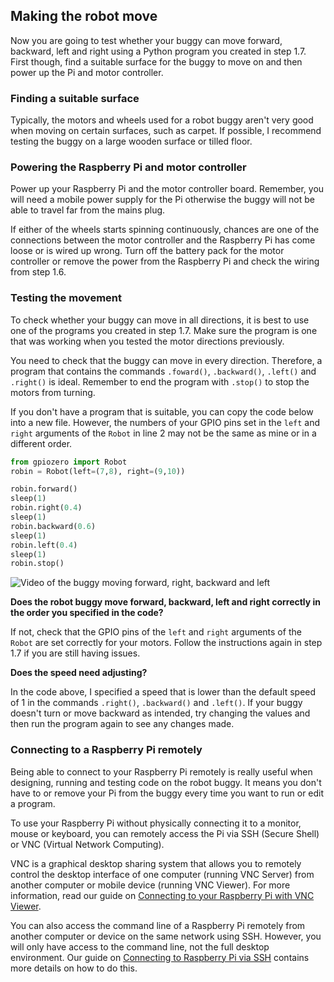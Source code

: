 [comment]: # (
Is this step open? Y/N
If so, short description of this step:
Related links:
Related files:
)

## Making the robot move

Now you are going to test whether your buggy can move forward, backward, left and right using a Python program you created in step 1.7. First though, find a suitable surface for the buggy to move on and then power up the Pi and motor controller.

### Finding a suitable surface

Typically, the motors and wheels used for a robot buggy aren't very good when moving on certain surfaces, such as carpet. If possible, I recommend testing the buggy on a large wooden surface or tilled floor. 

### Powering the Raspberry Pi and motor controller

Power up your Raspberry Pi and the motor controller board. Remember, you will need a mobile power supply for the Pi otherwise the buggy will not be able to travel far from the mains plug.

If either of the wheels starts spinning continuously, chances are one of the connections between the motor controller and the Raspberry Pi has come loose or is wired up wrong. Turn off the battery pack for the motor controller or remove the power from the Raspberry Pi and check the wiring from step 1.6.

### Testing the movement

To check whether your buggy can move in all directions, it is best to use one of the programs you created in step 1.7. Make sure the program is one that was working when you tested the motor directions previously. 

You need to check that the buggy can move in every direction. Therefore, a program that contains the commands `.foward()`, `.backward()`, `.left()` and `.right()` is ideal. Remember to end the program with `.stop()` to stop the motors from turning.

If you don't have a program that is suitable, you can copy the code below into a new file. However, the numbers of your GPIO pins set in the `left` and `right` arguments of the `Robot` in line 2 may not be the same as mine or in a different order.

~~~ python
from gpiozero import Robot
robin = Robot(left=(7,8), right=(9,10))

robin.forward()
sleep(1)
robin.right(0.4)
sleep(1)
robin.backward(0.6)
sleep(1)
robin.left(0.4)
sleep(1)
robin.stop()
~~~

![Video of the buggy moving forward, right, backward and left](images/1_10-buggy-moving-all-four-directions)

**Does the robot buggy move forward, backward, left and right correctly in the order you specified in the code?**

If not, check that the GPIO pins of the `left` and `right` arguments of the `Robot` are set correctly for your motors. Follow the instructions again in step 1.7 if you are still having issues.

**Does the speed need adjusting?**

In the code above, I specified a speed that is lower than the default speed of 1 in the commands `.right()`, `.backward()` and `.left()`. If your buggy doesn't turn or move backward as intended, try changing the values and then run the program again to see any changes made.

### Connecting to a Raspberry Pi remotely

Being able to connect to your Raspberry Pi remotely is really useful when designing, running and testing code on the robot buggy. It means you don't have to or remove your Pi from the buggy every time you want to run or edit a program.

To use your Raspberry Pi without physically connecting it to a monitor, mouse or keyboard, you can remotely access the Pi via SSH (Secure Shell) or VNC (Virtual Network Computing). 

VNC is a graphical desktop sharing system that allows you to remotely control the desktop interface of one computer (running VNC Server) from another computer or mobile device (running VNC Viewer). For more information, read our guide on [Connecting to your Raspberry Pi with VNC Viewer](https://www.raspberrypi.org/documentation/remote-access/vnc/README.md).

You can also access the command line of a Raspberry Pi remotely from another computer or device on the same network using SSH. However, you will only have access to the command line, not the full desktop environment. Our guide on [Connecting to Raspberry Pi via SSH](https://www.raspberrypi.org/documentation/remote-access/ssh/) contains more details on how to do this.